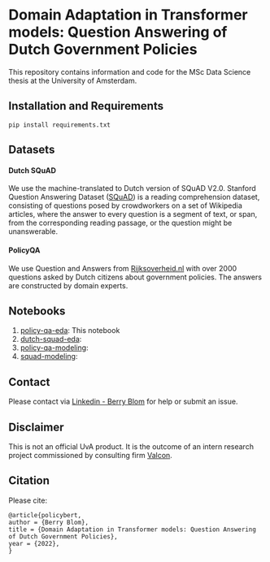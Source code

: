 # Domain Adaptation in Transformer models: Question Answering of Dutch Government Policies

This repository contains information and code for the MSc Data Science thesis at the University of Amsterdam.

## Installation and Requirements
```
pip install requirements.txt
```
## Datasets
#### Dutch SQuAD
We use the machine-translated to Dutch version of SQuAD V2.0. Stanford Question Answering Dataset ([SQuAD](https://rajpurkar.github.io/SQuAD-explorer/)) is a reading comprehension dataset, consisting of questions posed by crowdworkers on a set of Wikipedia articles, where the answer to every question is a segment of text, or span, from the corresponding reading passage, or the question might be unanswerable.

#### PolicyQA
We use Question and Answers from [Rijksoverheid.nl](https://www.rijksoverheid.nl/opendata/vac-s) with over 2000 questions asked by Dutch citizens about government policies. The answers are constructed by domain experts.

## Notebooks
1. [policy-qa-eda](github.com): This notebook 
2. [dutch-squad-eda](github.com):
3. [policy-qa-modeling](github.com):
4. [squad-modeling](github.com):

## Contact
Please contact via [Linkedin - Berry Blom](https://www.linkedin.com/in/berry-blom/) for help or submit an issue. 

## Disclaimer
This is not an official UvA product. It is the outcome of an intern research project commissioned by consulting firm [Valcon](https://valcon.com/).

## Citation

Please cite:
```
@article{policybert,
author = {Berry Blom},
title = {Domain Adaptation in Transformer models: Question Answering of Dutch Government Policies},
year = {2022},
}

```